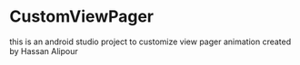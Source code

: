 # CustomViewPager
this is an android studio project to customize view pager animation
created by Hassan Alipour
